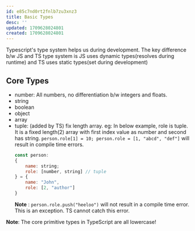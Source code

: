 ```yaml
---
id: e85c7nd0rt2fnlb7zu3xnz3
title: Basic Types
desc: ''
updated: 1709628024801
created: 1709628024801
---
```

Typescript's type system helps us during development.
The key difference b/w JS and TS type system is JS uses dynamic types(resolves during runtime) and TS uses static types(set during development)

## Core Types
- number: All numbers, no differentiation b/w integers and floats.
- string
- boolean
- object
- array
- tuple: (added by TS) fix length array.
    eg: In below example, role is tuple. It is a fixed length(2) array with first index value as number and second has string. `person.role[1] = 10; person.role = [1, "abcd", "def"]` will result in compile time errors. 
    ```js
    const person:
    {
        name: string;
        role: [number, string] // tuple
    } = {
        name: "John",
        role: [2, "author"]
    }
    ```
    **Note** : `person.role.push("heeloo")` will not result in a compile time error. This is an exception. TS cannot catch this error.



**Note**: The core primitive types in TypeScript are all lowercase!